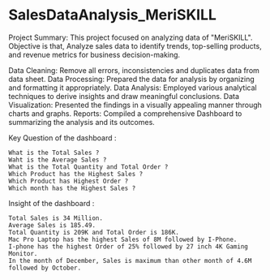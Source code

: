 # SalesDataAnalysis_MeriSKILL

Project Summary: This project focused on analyzing data of "MeriSKILL". Objective is that, Analyze sales data to identify trends, top-selling products, and revenue metrics for business decision-making. 


Data Cleaning: Remove all errors, inconsistencies and duplicates data from data sheet.
Data Processing: Prepared the data for analysis by organizing and formatting it appropriately.
Data Analysis: Employed various analytical techniques to derive insights and draw meaningful conclusions.
Data Visualization: Presented the findings in a visually appealing manner through charts and graphs.
Reports: Compiled a comprehensive Dashboard to  summarizing the analysis and its outcomes.


Key Question of the dashboard :

    What is the Total Sales ?
    Waht is the Average Sales ?
    What is the Total Quantity and Total Order ?
    Which Product has the Highest Sales ?
    Which Product has Highest Order ?
    Which month has the Highest Sales ?


Insight of the dashboard :

    Total Sales is 34 Million.
    Average Sales is 185.49.
    Total Quantity is 209K and Total Order is 186K.
    Mac Pro Laptop has the highest Sales of 8M followed by I-Phone.
    I-phone has the highest Order of 25% followed by 27 inch 4K Gaming Monitor.
    In the month of December, Sales is maximum than other month of 4.6M followed by October.
